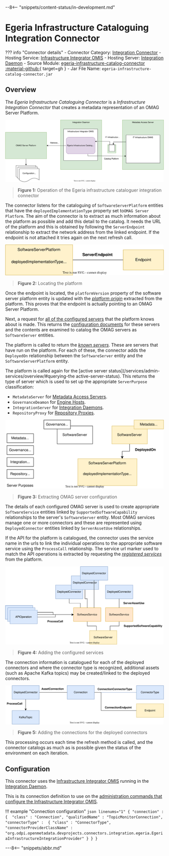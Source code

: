 <!-- SPDX-License-Identifier: CC-BY-4.0 -->
<!-- Copyright Contributors to the ODPi Egeria project. -->

--8<-- "snippets/content-status/in-development.md"

# Egeria Infrastructure Cataloguing Integration Connector

??? info "Connector details"
    - Connector Category: [Integration Connector](/connectors/integration-connector)
    - Hosting Service: [Infrastructure Integrator OMIS](/services/omis/infrastructure-integrator)
    - Hosting Server: [Integration Daemon](/concepts/integration-daemon)
    - Source Module: [egeria-infrastructure-catalog-connector :material-github:](https://github.com/odpi/egeria-dev-projects/tree/master/egeria-infrastructure-catalog-connector){ target=gh }
    - Jar File Name: `egeria-infrastructure-catalog-connector.jar`

## Overview

The *Egeria Infrastructure Cataloguing Connector* is a *Infrastructure Integration Connector* that creates a metadata representation of an OMAG Server Platform.


![Figure 1](egeria-infrastructure-cataloguer-integration-connector.svg)
> **Figure 1:** Operation of the Egeria infrastructure cataloguer integration connector

The connector listens for the cataloguing of `SoftwareServerPlatform` entities that have the `deployedImplementationType` property set to`OMAG Server Platform`.  The aim of the connector is to extract as much information about the platform as possible and add this detail to the catalog. It needs the URL of the platform and this is obtained by following the `ServerEndpoint` relationship to extract the network address from the linked endpoint.  If the endpoint is not attached it tries again on the next refresh call. 

![Figure 2](egeria-infrastructure-cataloguer-integration-connector-trigger.svg)
> **Figure 2:** Locating the platform

Once the endpoint is located, the `platformVersion` property of the software server platform entity is updated with the [*platform origin*](/services/platform-services/overview/#platform-origin) extracted from the platform.  This proves that the endpoint is actually pointing to an OMAG Server Platform.

Next, a request for [all of the configured servers](/services/admin-services/overview/#managing-configuration-documents) that the platform knows about is made.  This returns the [configuration documents](/concepts/configuration-document) for these servers and the contents are examined to catalog the OMAG servers as `SoftwareServer` entities. 

The platform is called to return the [*known servers*](/services/platform-services/overview/#known-servers).  These are servers that have run on the platform.  For each of these, the connector adds the `DeployedOn` relationship between the `SoftwareServer` entity and the `SoftwareServerPlatform` entity.

The platform is called again for the [active server status](/services/admin-services/overview/#querying-the active-server-status).  This returns the type of server which is used to set up the appropriate `ServerPurpose` classification:

* `MetadataServer` for [Metadata Access Servers](/concepts/metadata-access-server).
* `GovernanceDeamon` for [Engine Hosts](/concepts/engine-host).
* `IntegrationServer` for [Integration Daemons](/concepts/metadata-access-server).
* `RepositoryProxy` for [Repository Proxies](/concepts/repository-proxy).


![Figure 3](egeria-infrastructure-cataloguer-integration-connector-servers.svg)
> **Figure 3:** Extracting OMAG server configuration

The details of each configured OMAG server is used to create appropriate `SoftwareService` entities linked by `SupportedSoftwareCapability` relationships to the server's `SoftwareServer` entity.  Most OMAG services manage one or more connectors and these are represented using `DeployedConnector` entities linked by `ServerAssetUse` relationships.

If the API for the platform is catalogued, the connector uses the service name in the urls to link the individual operations to the appropriate software service using the `ProcessCall` relationship.  The service url marker used to match the API operations is extracted by requesting the [*registered services*](/services/platform-services/overview/#registered-services) from the platform.

![Figure 4](egeria-infrastructure-cataloguer-integration-connector-software-services.svg)
> **Figure 4:** Adding the configured services

The connection information is catalogued for each of the deployed connectors and where the connector type is recognized, additional assets (such as Apache Kafka topics) may be created/linked to the deployed connectors.

![Figure 5](egeria-infrastructure-cataloguer-integration-connector-deployed-connector.svg)
> **Figure 5:** Adding the connections for the deployed connectors

This processing occurs each time the refresh method is called, and the connector catalogs as much as is possible given the status of the environment on each iteration.

## Configuration

This connector uses the [Infrastructure Integrator OMIS](/services/omis/infrastructure-integrator/overview)
running in the [Integration Daemon](/concepts/integration-daemon).

This is its connection definition to use on the [administration commands that configure the Infrastructure Integrator OMIS](/guides/admin/servers/configuring-an-integration-daemon/#configure-the-integration-services).

!!! example "Connection configuration"
    ```json linenums="1"
    {
       "connection" : 
                    { 
                        "class" : "Connection",
                        "qualifiedName" : "TopicMonitorConnection",
                        "connectorType" : 
                        {
                            "class" : "ConnectorType",
                            "connectorProviderClassName" : "org.odpi.openmetadata.devprojects.connectors.integration.egeria.EgeriaInfrastructureIntegrationProvider"
                        }
                    }
    }
    ```


---8<-- "snippets/abbr.md"